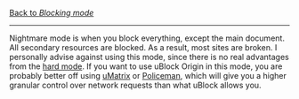 [Back to _Blocking mode_](https://github.com/gorhill/uBlock/wiki/Blocking-mode)

***

Nightmare mode is when you block everything, except the main document. All secondary resources are blocked. As a result, most sites are broken. I personally advise against using this mode, since there is no real advantages from the [hard mode](https://github.com/gorhill/uBlock/wiki/Blocking-mode:-hard-mode). If you want to use uBlock Origin in this mode, you are probably better off using [uMatrix](https://github.com/gorhill/uMatrix) or [Policeman](https://github.com/futpib/policeman), which will give you a higher granular control over network requests than what uBlock allows you.
